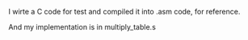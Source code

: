 I wirte a C code for test and compiled it into .asm code, for reference.

And my implementation is in multiply_table.s